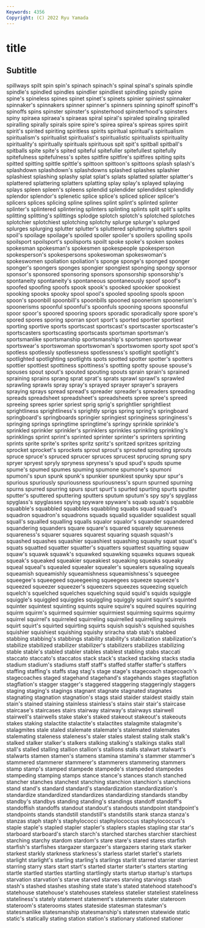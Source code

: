 ```yaml
---
Keywords: 4356
Copyright: (C) 2022 Ryu Yamada
---
```



# title

## Subtitle
spillways spilt spin spin's spinach spinach's spinal spinal's spinals
spindle spindle's spindled spindles spindlier spindliest spindling spindly spine spine's
spineless spines spinet spinet's spinets spinier spiniest spinnaker spinnaker's spinnakers
spinner spinner's spinners spinning spinoff spinoff's spinoffs spins spinster spinster's
spinsterhood spinsterhood's spinsters spiny spiraea spiraea's spiraeas spiral spiral's spiraled
spiraling spiralled spiralling spirally spirals spire spire's spirea spirea's spireas
spires spirit spirit's spirited spiriting spiritless spirits spiritual spiritual's spiritualism
spiritualism's spiritualist spiritualist's spiritualistic spiritualists spirituality spirituality's spiritually spirituals spirituous
spit spit's spitball spitball's spitballs spite spite's spited spiteful spitefuller
spitefullest spitefully spitefulness spitefulness's spites spitfire spitfire's spitfires spiting spits
spitted spitting spittle spittle's spittoon spittoon's spittoons splash splash's splashdown
splashdown's splashdowns splashed splashes splashier splashiest splashing splashy splat splat's
splats splatted splatter splatter's splattered splattering splatters splatting splay splay's
splayed splaying splays spleen spleen's spleens splendid splendider splendidest splendidly
splendor splendor's splenetic splice splice's spliced splicer splicer's splicers splices
splicing spline splines splint splint's splinted splinter splinter's splintered splintering
splinters splinting splints split split's splits splitting splitting's splittings splodge
splotch splotch's splotched splotches splotchier splotchiest splotching splotchy splurge splurge's
splurged splurges splurging splutter splutter's spluttered spluttering splutters spoil spoil's
spoilage spoilage's spoiled spoiler spoiler's spoilers spoiling spoils spoilsport spoilsport's
spoilsports spoilt spoke spoke's spoken spokes spokesman spokesman's spokesmen spokespeople
spokesperson spokesperson's spokespersons spokeswoman spokeswoman's spokeswomen spoliation spoliation's sponge sponge's
sponged sponger sponger's spongers sponges spongier spongiest sponging spongy sponsor
sponsor's sponsored sponsoring sponsors sponsorship sponsorship's spontaneity spontaneity's spontaneous spontaneously
spoof spoof's spoofed spoofing spoofs spook spook's spooked spookier spookiest
spooking spooks spooky spool spool's spooled spooling spools spoon spoon's
spoonbill spoonbill's spoonbills spooned spoonerism spoonerism's spoonerisms spoonful spoonful's spoonfuls
spooning spoons spoonsful spoor spoor's spoored spooring spoors sporadic sporadically
spore spore's spored spores sporing sporran sport sport's sported sportier
sportiest sporting sportive sports sportscast sportscast's sportscaster sportscaster's sportscasters sportscasting
sportscasts sportsman sportsman's sportsmanlike sportsmanship sportsmanship's sportsmen sportswear sportswear's sportswoman
sportswoman's sportswomen sporty spot spot's spotless spotlessly spotlessness spotlessness's spotlight
spotlight's spotlighted spotlighting spotlights spots spotted spotter spotter's spotters spottier
spottiest spottiness spottiness's spotting spotty spouse spouse's spouses spout spout's
spouted spouting spouts sprain sprain's sprained spraining sprains sprang sprat
sprat's sprats sprawl sprawl's sprawled sprawling sprawls spray spray's sprayed
sprayer sprayer's sprayers spraying sprays spread spread's spreader spreader's spreaders
spreading spreads spreadsheet spreadsheet's spreadsheets spree spree's spreed spreeing sprees
sprier spriest sprig sprig's sprightlier sprightliest sprightliness sprightliness's sprightly sprigs
spring spring's springboard springboard's springboards springier springiest springiness springiness's springing
springs springtime springtime's springy sprinkle sprinkle's sprinkled sprinkler sprinkler's sprinklers
sprinkles sprinkling sprinkling's sprinklings sprint sprint's sprinted sprinter sprinter's sprinters
sprinting sprints sprite sprite's sprites spritz spritz's spritzed spritzes spritzing
sprocket sprocket's sprockets sprout sprout's sprouted sprouting sprouts spruce spruce's
spruced sprucer spruces sprucest sprucing sprung spry spryer spryest spryly
spryness spryness's spud spud's spuds spume spume's spumed spumes spuming
spumone spumone's spumoni spumoni's spun spunk spunk's spunkier spunkiest spunky
spur spur's spurious spuriously spuriousness spuriousness's spurn spurned spurning spurns
spurred spurring spurs spurt spurt's spurted spurting spurts sputter sputter's
sputtered sputtering sputters sputum sputum's spy spy's spyglass spyglass's spyglasses
spying spyware spyware's squab squab's squabble squabble's squabbled squabbles squabbling
squabs squad squad's squadron squadron's squadrons squads squalid squalider squalidest
squall squall's squalled squalling squalls squalor squalor's squander squandered squandering
squanders square square's squared squarely squareness squareness's squarer squares squarest
squaring squash squash's squashed squashes squashier squashiest squashing squashy squat
squat's squats squatted squatter squatter's squatters squattest squatting squaw squaw's
squawk squawk's squawked squawking squawks squaws squeak squeak's squeaked squeakier
squeakiest squeaking squeaks squeaky squeal squeal's squealed squealer squealer's squealers
squealing squeals squeamish squeamishly squeamishness squeamishness's squeegee squeegee's squeegeed squeegeeing
squeegees squeeze squeeze's squeezed squeezer squeezer's squeezers squeezes squeezing squelch
squelch's squelched squelches squelching squid squid's squids squiggle squiggle's squiggled
squiggles squiggling squiggly squint squint's squinted squinter squintest squinting squints
squire squire's squired squires squiring squirm squirm's squirmed squirmier squirmiest
squirming squirms squirmy squirrel squirrel's squirreled squirreling squirrelled squirrelling squirrels
squirt squirt's squirted squirting squirts squish squish's squished squishes squishier
squishiest squishing squishy sriracha stab stab's stabbed stabbing stabbing's stabbings
stability stability's stabilization stabilization's stabilize stabilized stabilizer stabilizer's stabilizers stabilizes
stabilizing stable stable's stabled stabler stables stablest stabling stabs staccati
staccato staccato's staccatos stack stack's stacked stacking stacks stadia stadium
stadium's stadiums staff staff's staffed staffer staffer's staffers staffing staffing's
staffs stag stag's stage stage's stagecoach stagecoach's stagecoaches staged stagehand
stagehand's stagehands stages stagflation stagflation's stagger stagger's staggered staggering staggeringly
staggers staging staging's stagings stagnant stagnate stagnated stagnates stagnating stagnation
stagnation's stags staid staider staidest staidly stain stain's stained staining
stainless stainless's stains stair stair's staircase staircase's staircases stairs stairway
stairway's stairways stairwell stairwell's stairwells stake stake's staked stakeout stakeout's
stakeouts stakes staking stalactite stalactite's stalactites stalagmite stalagmite's stalagmites stale
staled stalemate stalemate's stalemated stalemates stalemating staleness staleness's staler stales
stalest staling stalk stalk's stalked stalker stalker's stalkers stalking stalking's
stalkings stalks stall stall's stalled stalling stallion stallion's stallions stalls
stalwart stalwart's stalwarts stamen stamen's stamens stamina stamina's stammer stammer's
stammered stammerer stammerer's stammerers stammering stammers stamp stamp's stamped stampede
stampede's stampeded stampedes stampeding stamping stamps stance stance's stances stanch
stanched stancher stanches stanchest stanching stanchion stanchion's stanchions stand stand's
standard standard's standardization standardization's standardize standardized standardizes standardizing standards standby
standby's standbys standing standing's standings standoff standoff's standoffish standoffs standout
standout's standouts standpoint standpoint's standpoints stands standstill standstill's standstills stank
stanza stanza's stanzas staph staph's staphylococci staphylococcus staphylococcus's staple staple's
stapled stapler stapler's staplers staples stapling star star's starboard starboard's
starch starch's starched starches starchier starchiest starching starchy stardom stardom's
stare stare's stared stares starfish starfish's starfishes stargazer stargazer's stargazers
staring stark starker starkest starkly starkness starkness's starless starlet starlet's
starlets starlight starlight's starling starling's starlings starlit starred starrier starriest
starring starry stars start start's started starter starter's starters starting
startle startled startles startling startlingly starts startup startup's startups starvation
starvation's starve starved starves starving starvings stash stash's stashed stashes
stashing state state's stated statehood statehood's statehouse statehouse's statehouses stateless
statelier stateliest stateliness stateliness's stately statement statement's statements stater stateroom
stateroom's staterooms states stateside statesman statesman's statesmanlike statesmanship statesmanship's statesmen
statewide static static's statically stating station station's stationary stationed stationer
